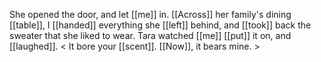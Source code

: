 She opened the door, and let [[me]] in. [[Across]] her family's dining [[table]], I [[handed]] everything she [[left]] behind, and [[took]] back the sweater that she liked to wear. Tara watched [[me]] [[put]] it on, and [[laughed]]. < It bore your [[scent]]. [[Now]], it bears mine. >  